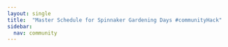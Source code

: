 ```yaml
---
layout: single
title:  "Master Schedule for Spinnaker Gardening Days #communityHack"
sidebar:
  nav: community
---
```

